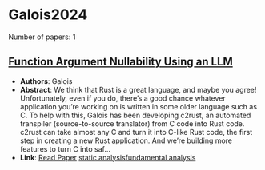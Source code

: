 # Galois2024

Number of papers: 1

## [Function Argument Nullability Using an LLM](paper_1.md)
- **Authors**: Galois
- **Abstract**: We think that Rust is a great language, and maybe you agree! Unfortunately, even if you do, there’s a good chance whatever application you’re working on is written in some older language such as C. To help with this, Galois has been developing c2rust, an automated transpiler (source-to-source translator) from C code into Rust code. c2rust can take almost any C and turn it into C-like Rust code, the first step in creating a new Rust application. And we’re building more features to turn C into saf...
- **Link**: [Read Paper](https://galois.com/blog/2024/11/function-argument-nullability-using-an-llm/)
[static analysis](../../labels/static_analysis.md)[fundamental analysis](../../labels/fundamental_analysis.md)